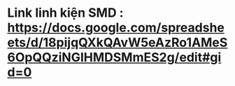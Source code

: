# Link linh kiện SMD : https://docs.google.com/spreadsheets/d/18pijqQXkQAvW5eAzRo1AMeS6OpQQziNGIHMDSMmES2g/edit#gid=0
